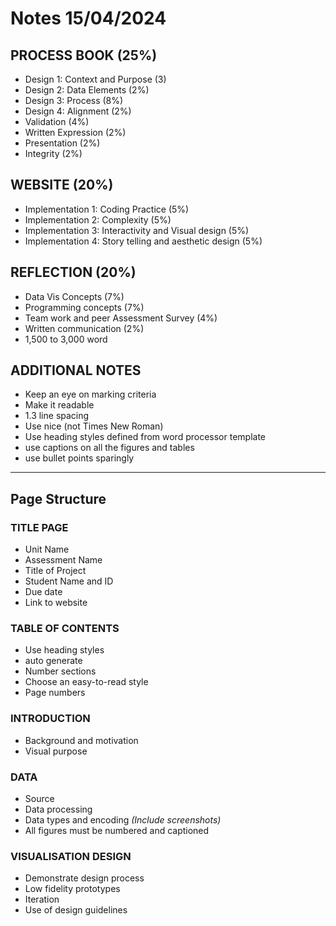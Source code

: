 # Notes 15/04/2024

## PROCESS BOOK (25%)
- Design 1: Context and Purpose (3)
- Design 2: Data Elements (2%)
- Design 3: Process (8%)
- Design 4: Alignment (2%)
- Validation (4%)
- Written Expression (2%)
- Presentation (2%)
- Integrity (2%)

## WEBSITE (20%)
- Implementation 1: Coding Practice (5%)
- Implementation 2: Complexity (5%)
- Implementation 3: Interactivity and Visual design (5%)
- Implementation 4: Story telling and aesthetic design (5%)

## REFLECTION (20%)
- Data Vis Concepts (7%)
- Programming concepts (7%)
- Team work and peer Assessment Survey (4%)
- Written communication (2%)
- 1,500 to 3,000 word

## ADDITIONAL NOTES
- Keep an eye on marking criteria
- Make it readable
- 1.3 line spacing
- Use nice (not Times New Roman)
- Use heading styles defined from word processor template
- use captions on all the figures and tables
- use bullet points sparingly
___
## Page Structure 

### TITLE PAGE
- Unit Name
- Assessment Name
- Title of Project
- Student Name and ID 
- Due date 
- Link to website

### TABLE OF CONTENTS
- Use heading styles
- auto generate
- Number sections
- Choose an easy-to-read style
- Page numbers

### INTRODUCTION
- Background and motivation
- Visual purpose

### DATA
- Source
- Data processing
- Data types and encoding *(Include screenshots)*
- All figures must be numbered and captioned

### VISUALISATION DESIGN
- Demonstrate design process
- Low fidelity prototypes
- Iteration
- Use of design guidelines

